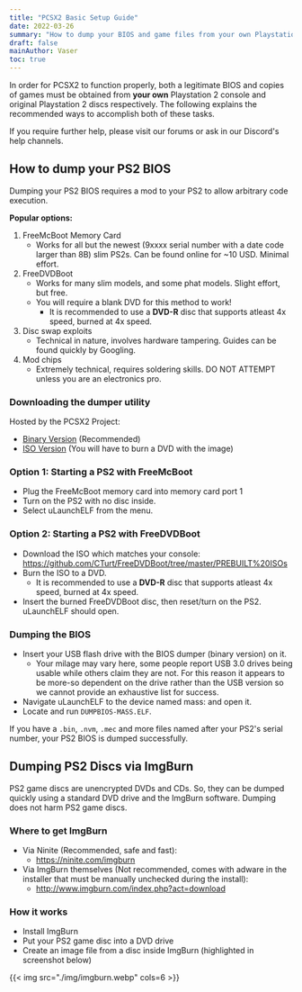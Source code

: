 ```yaml
---
title: "PCSX2 Basic Setup Guide"
date: 2022-03-26
summary: "How to dump your BIOS and game files from your own Playstation 2 console and game discs"
draft: false
mainAuthor: Vaser
toc: true
---
```


In order for PCSX2 to function properly, both a legitimate BIOS and copies of games must be obtained from **your own** Playstation 2 console and original Playstation 2 discs respectively.  The following explains the recommended ways to accomplish both of these tasks.

If you require further help, please visit our forums or ask in our Discord's help channels.

## How to dump your PS2 BIOS

Dumping your PS2 BIOS requires a mod to your PS2 to allow arbitrary code execution.

**Popular options:**

1. FreeMcBoot Memory Card
    - Works for all but the newest (9xxxx serial number with a date code larger than 8B) slim PS2s. Can be found online for ~10 USD. Minimal effort.
2. FreeDVDBoot
    - Works for many slim models, and some phat models. Slight effort, but free.
    - You will require a blank DVD for this method to work!
      - It is recommended to use a **DVD-R** disc that supports atleast 4x speed, burned at 4x speed.
3. Disc swap exploits
    - Technical in nature, involves hardware tampering. Guides can be found quickly by Googling.
4. Mod chips
    - Extremely technical, requires soldering skills. DO NOT ATTEMPT unless you are an electronics pro.

### Downloading the dumper utility

Hosted by the PCSX2 Project:
- [Binary Version](https://github.com/PCSX2/tools/releases/download/bios-dumper%2Fv2/PS2dumperV2_bin.7z) (Recommended)
- [ISO Version](https://github.com/PCSX2/tools/releases/download/bios-dumper%2Fv2/PS2dumperV2_iso.7z) (You will have to burn a DVD with the image)

### Option 1: Starting a PS2 with FreeMcBoot

- Plug the FreeMcBoot memory card into memory card port 1
- Turn on the PS2 with no disc inside.
- Select uLaunchELF from the menu.

### Option 2: Starting a PS2 with FreeDVDBoot

- Download the ISO which matches your console: https://github.com/CTurt/FreeDVDBoot/tree/master/PREBUILT%20ISOs
- Burn the ISO to a DVD.
  - It is recommended to use a **DVD-R** disc that supports atleast 4x speed, burned at 4x speed.
- Insert the burned FreeDVDBoot disc, then reset/turn on the PS2. uLaunchELF should open.

### Dumping the BIOS

- Insert your USB flash drive with the BIOS dumper (binary version) on it.
  - Your milage may vary here, some people report USB 3.0 drives being usable while others claim they are not.  For this reason it appears to be more-so dependent on the drive rather than the USB version so we cannot provide an exhaustive list for success.
- Navigate uLaunchELF to the device named mass: and open it.
- Locate and run `DUMPBIOS-MASS.ELF`.

If you have a `.bin`, `.nvm`, `.mec` and more files named after your PS2's serial number, your PS2 BIOS is dumped successfully.

## Dumping PS2 Discs via ImgBurn

PS2 game discs are unencrypted DVDs and CDs. So, they can be dumped quickly using a standard DVD drive and the ImgBurn software. Dumping does not harm PS2 game discs.

### Where to get ImgBurn
- Via Ninite (Recommended, safe and fast):
  - https://ninite.com/imgburn
- Via ImgBurn themselves (Not recommended, comes with adware in the installer that must be manually unchecked during the install):
  - http://www.imgburn.com/index.php?act=download

### How it works
- Install ImgBurn
- Put your PS2 game disc into a DVD drive
- Create an image file from a disc inside ImgBurn (highlighted in screenshot below)

{{< img src="./img/imgburn.webp" cols=6 >}}

